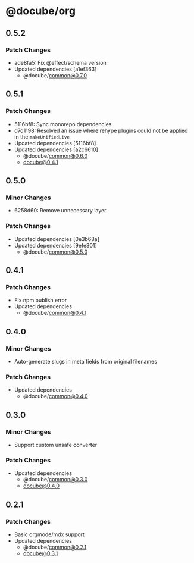# @docube/org

## 0.5.2

### Patch Changes

- ade8fa5: Fix @effect/schema version
- Updated dependencies [a1ef363]
  - @docube/common@0.7.0

## 0.5.1

### Patch Changes

- 5116bf8: Sync monorepo dependencies
- d7d1198: Resolved an issue where rehype plugins could not be applied in the `makeUnifiedLive`
- Updated dependencies [5116bf8]
- Updated dependencies [a2c6610]
  - @docube/common@0.6.0
  - docube@0.4.1

## 0.5.0

### Minor Changes

- 6258d60: Remove unnecessary layer

### Patch Changes

- Updated dependencies [0e3b68a]
- Updated dependencies [9efe301]
  - @docube/common@0.5.0

## 0.4.1

### Patch Changes

- Fix npm publish error
- Updated dependencies
  - @docube/common@0.4.1

## 0.4.0

### Minor Changes

- Auto-generate slugs in meta fields from original filenames

### Patch Changes

- Updated dependencies
  - @docube/common@0.4.0

## 0.3.0

### Minor Changes

- Support custom unsafe converter

### Patch Changes

- Updated dependencies
  - @docube/common@0.3.0
  - docube@0.4.0

## 0.2.1

### Patch Changes

- Basic orgmode/mdx support
- Updated dependencies
  - @docube/common@0.2.1
  - docube@0.3.1

